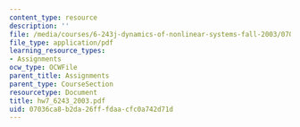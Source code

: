 ```yaml
---
content_type: resource
description: ''
file: /media/courses/6-243j-dynamics-of-nonlinear-systems-fall-2003/07036ca8b2da26fffdaacfc0a742d71d_hw7_6243_2003.pdf
file_type: application/pdf
learning_resource_types:
- Assignments
ocw_type: OCWFile
parent_title: Assignments
parent_type: CourseSection
resourcetype: Document
title: hw7_6243_2003.pdf
uid: 07036ca8-b2da-26ff-fdaa-cfc0a742d71d
---
```

